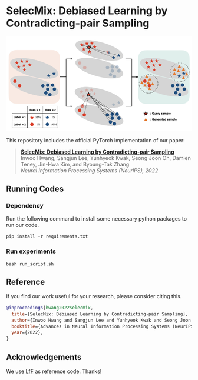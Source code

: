 # SelecMix: Debiased Learning by Contradicting-pair Sampling

![Figure](./selecmix.jpeg)

This repository includes the official PyTorch implementation of our paper:

> [**SelecMix: Debiased Learning by Contradicting-pair Sampling**](https://arxiv.org/abs/2211.02291) <br>
> Inwoo Hwang, Sangjun Lee, Yunhyeok Kwak, Seong Joon Oh, Damien Teney, Jin-Hwa Kim, and Byoung-Tak Zhang <br> 
> *Neural Information Processing Systems (NeurIPS), 2022*

## Running Codes
### Dependency
Run the following command to install some necessary python packages to run our code.
```
pip install -r requirements.txt
```

### Run experiments
```
bash run_script.sh
```

## Reference
If you find our work useful for your research, please consider citing this.
```bib
@inproceedings{hwang2022selecmix,
  title={SelecMix: Debiased Learning by Contradicting-pair Sampling},
  author={Inwoo Hwang and Sangjun Lee and Yunhyeok Kwak and Seong Joon Oh and Damien Teney and Jin-Hwa Kim and Byoung-Tak Zhang},
  booktitle={Advances in Neural Information Processing Systems (NeurIPS)},
  year={2022},
}
```

## Acknowledgements
We use [LfF](https://github.com/alinlab/LfF) as reference code. Thanks!
